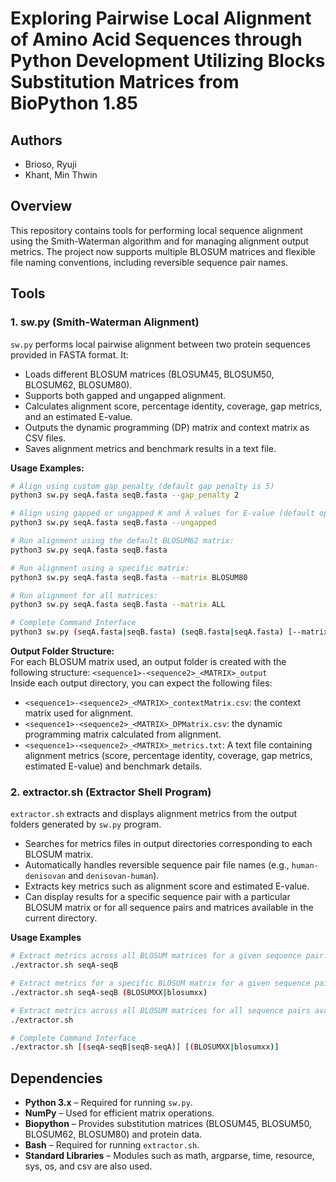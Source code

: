 # Exploring Pairwise Local Alignment of Amino Acid Sequences through Python Development Utilizing Blocks Substitution Matrices from BioPython 1.85

## Authors
- Brioso, Ryuji
- Khant, Min Thwin

## Overview
This repository contains tools for performing local sequence alignment using the Smith-Waterman algorithm and for managing alignment output metrics. The project now supports multiple BLOSUM matrices and flexible file naming conventions, including reversible sequence pair names.

## Tools

### 1. sw.py (Smith-Waterman Alignment)
`sw.py` performs local pairwise alignment between two protein sequences provided in FASTA format. It:
- Loads different BLOSUM matrices (BLOSUM45, BLOSUM50, BLOSUM62, BLOSUM80).
- Supports both gapped and ungapped alignment.
- Calculates alignment score, percentage identity, coverage, gap metrics, and an estimated E-value.
- Outputs the dynamic programming (DP) matrix and context matrix as CSV files.
- Saves alignment metrics and benchmark results in a text file.

**Usage Examples:**
```bash
# Align using custom gap penalty (default gap penalty is 5)
python3 sw.py seqA.fasta seqB.fasta --gap_penalty 2

# Align using gapped or ungapped K and λ values for E-value (default option is gapped values)
python3 sw.py seqA.fasta seqB.fasta --ungapped

# Run alignment using the default BLOSUM62 matrix:
python3 sw.py seqA.fasta seqB.fasta

# Run alignment using a specific matrix:
python3 sw.py seqA.fasta seqB.fasta --matrix BLOSUM80

# Run alignment for all matrices:
python3 sw.py seqA.fasta seqB.fasta --matrix ALL

# Complete Command Interface
python3 sw.py (seqA.fasta|seqB.fasta) (seqB.fasta|seqA.fasta) [--matrix (BLOSUM45|BLOSUM50|BLOSUM62|BLOSUM80|ALL)] [--gap_penalty int] [--ungapped]
```
**Output Folder Structure:**  
For each BLOSUM matrix used, an output folder is created with the following structure:
`<sequence1>-<sequence2>_<MATRIX>_output`  
Inside each output directory, you can expect the following files:
- `<sequence1>-<sequence2>_<MATRIX>_contextMatrix.csv`: the context matrix used for alignment.
- `<sequence1>-<sequence2>_<MATRIX>_DPMatrix.csv`: the dynamic programming matrix calculated from alignment.
- `<sequence1>-<sequence2>_<MATRIX>_metrics.txt`: A text file containing alignment metrics (score, percentage identity, coverage, gap metrics, estimated E-value) and benchmark details.


### 2. extractor.sh (Extractor Shell Program)
`extractor.sh` extracts and displays alignment metrics from the output folders generated by `sw.py` program.
- Searches for metrics files in output directories corresponding to each BLOSUM matrix.
- Automatically handles reversible sequence pair file names (e.g., `human-denisovan` and `denisovan-human`).
- Extracts key metrics such as alignment score and estimated E-value.
- Can display results for a specific sequence pair with a particular BLOSUM matrix or for all sequence pairs and matrices available in the current directory.

**Usage Examples**
```bash
# Extract metrics across all BLOSUM matrices for a given sequence pair:
./extractor.sh seqA-seqB

# Extract metrics for a specific BLOSUM matrix for a given sequence pair :
./extractor.sh seqA-seqB (BLOSUMXX|blosumxx)

# Extract metrics across all BLOSUM matrices for all sequence pairs available in the current directory:
./extractor.sh

# Complete Command Interface
./extractor.sh [(seqA-seqB|seqB-seqA)] [(BLOSUMXX|blosumxx)]
```

## Dependencies
- **Python 3.x** – Required for running `sw.py`.
- **NumPy** – Used for efficient matrix operations.
- **Biopython** – Provides substitution matrices (BLOSUM45, BLOSUM50, BLOSUM62, BLOSUM80) and protein data.
- **Bash** – Required for running `extractor.sh`.
- **Standard Libraries** – Modules such as math, argparse, time, resource, sys, os, and csv are also used.
